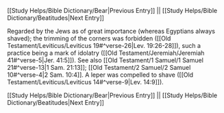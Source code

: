 [[Study Helps/Bible Dictionary/Bear|Previous Entry]]  ||  [[Study Helps/Bible Dictionary/Beatitudes|Next Entry]]

 Regarded by the Jews as of great importance (whereas Egyptians always shaved); the trimming of the corners was forbidden ([[Old Testament/Leviticus/Leviticus 19#^verse-26|Lev. 19:26-28]]), such a practice being a mark of idolatry ([[Old Testament/Jeremiah/Jeremiah 41#^verse-5|Jer. 41:5]]). See also [[Old Testament/1 Samuel/1 Samuel 21#^verse-13|1 Sam. 21:13]]; [[Old Testament/2 Samuel/2 Samuel 10#^verse-4|2 Sam. 10:4]]. A leper was compelled to shave ([[Old Testament/Leviticus/Leviticus 14#^verse-9|Lev. 14:9]]).

[[Study Helps/Bible Dictionary/Bear|Previous Entry]]  ||  [[Study Helps/Bible Dictionary/Beatitudes|Next Entry]]